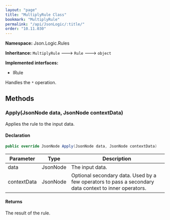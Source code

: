 ```yaml
---
layout: "page"
title: "MultiplyRule Class"
bookmark: "MultiplyRule"
permalink: "/api/JsonLogic/:title/"
order: "10.11.030"
---
```

**Namespace:** Json.Logic.Rules

**Inheritance:**
`MultiplyRule`
 🡒 
`Rule`
 🡒 
`object`

**Implemented interfaces:**

- IRule

Handles the `*` operation.

## Methods

### Apply(JsonNode data, JsonNode contextData)

Applies the rule to the input data.

#### Declaration

```c#
public override JsonNode Apply(JsonNode data, JsonNode contextData)
```

| Parameter | Type | Description |
|---|---|---|
| data | JsonNode | The input data. |
| contextData | JsonNode | Optional secondary data.  Used by a few operators to pass a secondary     data context to inner operators. |


#### Returns

The result of the rule.

